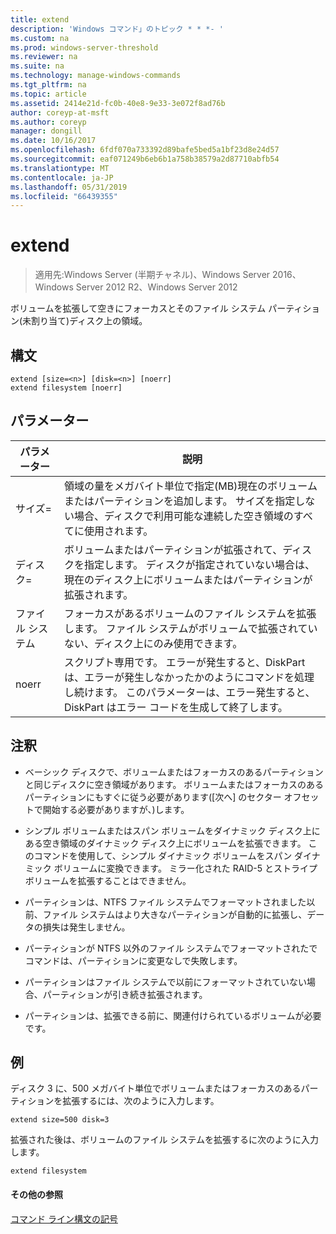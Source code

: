 ```yaml
---
title: extend
description: 'Windows コマンド」のトピック * * *- '
ms.custom: na
ms.prod: windows-server-threshold
ms.reviewer: na
ms.suite: na
ms.technology: manage-windows-commands
ms.tgt_pltfrm: na
ms.topic: article
ms.assetid: 2414e21d-fc0b-40e8-9e33-3e072f8ad76b
author: coreyp-at-msft
ms.author: coreyp
manager: dongill
ms.date: 10/16/2017
ms.openlocfilehash: 6fdf070a733392d89bafe5bed5a1bf23d8e24d57
ms.sourcegitcommit: eaf071249b6eb6b1a758b38579a2d87710abfb54
ms.translationtype: MT
ms.contentlocale: ja-JP
ms.lasthandoff: 05/31/2019
ms.locfileid: "66439355"
---
```

# <a name="extend"></a>extend

>適用先:Windows Server (半期チャネル)、Windows Server 2016、Windows Server 2012 R2、Windows Server 2012

ボリュームを拡張して空きにフォーカスとそのファイル システム パーティション\(未割り当て\)ディスク上の領域。  
  
  
  
## <a name="syntax"></a>構文  
  
```  
extend [size=<n>] [disk=<n>] [noerr]  
extend filesystem [noerr]  
```  
  
## <a name="parameters"></a>パラメーター  
  
| パラメーター  |                                                                                             説明                                                                                              |
|------------|------------------------------------------------------------------------------------------------------------------------------------------------------------------------------------------------------|
| サイズ\=<n>  |      領域の量をメガバイト単位で指定\(MB\)現在のボリュームまたはパーティションを追加します。 サイズを指定しない場合、ディスクで利用可能な連続した空き領域のすべてに使用されます。       |
| ディスク\=<n>  |                          ボリュームまたはパーティションが拡張されて、ディスクを指定します。 ディスクが指定されていない場合は、現在のディスク上にボリュームまたはパーティションが拡張されます。                          |
| ファイル システム |                                   フォーカスがあるボリュームのファイル システムを拡張します。 ファイル システムがボリュームで拡張されていない、ディスク上にのみ使用できます。                                    |
|   noerr    | スクリプト専用です。 エラーが発生すると、DiskPart は、エラーが発生しなかったかのようにコマンドを処理し続けます。 このパラメーターは、エラー発生すると、DiskPart はエラー コードを生成して終了します。 |
  
## <a name="remarks"></a>注釈  
  
-   ベーシック ディスクで、ボリュームまたはフォーカスのあるパーティションと同じディスクに空き領域があります。 ボリュームまたはフォーカスのあるパーティションにもすぐに従う必要があります\([次へ] のセクター オフセットで開始する必要がありますが、\)します。  
  
-   シンプル ボリュームまたはスパン ボリュームをダイナミック ディスク上にある空き領域のダイナミック ディスク上にボリュームを拡張できます。 このコマンドを使用して、シンプル ダイナミック ボリュームをスパン ダイナミック ボリュームに変換できます。 ミラー化された RAID\-5 とストライプ ボリュームを拡張することはできません。  
  
-   パーティションは、NTFS ファイル システムでフォーマットされました以前、ファイル システムはより大きなパーティションが自動的に拡張し、データの損失は発生しません。  
  
-   パーティションが NTFS 以外のファイル システムでフォーマットされたでコマンドは、パーティションに変更なしで失敗します。  
  
-   パーティションはファイル システムで以前にフォーマットされていない場合、パーティションが引き続き拡張されます。  
  
-   パーティションは、拡張できる前に、関連付けられているボリュームが必要です。  
  
## <a name="BKMK_examples"></a>例  
ディスク 3 に、500 メガバイト単位でボリュームまたはフォーカスのあるパーティションを拡張するには、次のように入力します。  
  
```  
extend size=500 disk=3  
```  
  
拡張された後は、ボリュームのファイル システムを拡張するに次のように入力します。  
  
```  
extend filesystem  
```  
  
#### <a name="additional-references"></a>その他の参照  
[コマンド ライン構文の記号](command-line-syntax-key.md)  
  

  

